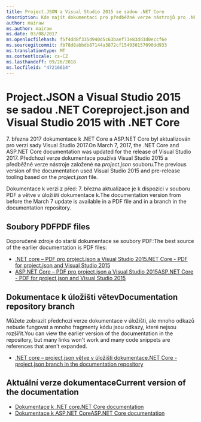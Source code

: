 ```yaml
---
title: Project.JSON a Visual Studio 2015 se sadou .NET Core
description: Kde najít dokumentaci pro předběžné verze nástrojů pro .NET Core a ASP.NET Core (project.json a Visual Studio 2015).
author: mairaw
ms.author: mairaw
ms.date: 03/08/2017
ms.openlocfilehash: f5f4dd8f335d940d5c63baef73e83dd3d0eccf6e
ms.sourcegitcommit: fb78d8abbdb87144a3872cf154930157090dd933
ms.translationtype: MT
ms.contentlocale: cs-CZ
ms.lasthandoff: 09/26/2018
ms.locfileid: "47216614"
---
```

# <a name="projectjson-and-visual-studio-2015-with-net-core"></a><span data-ttu-id="f294d-103">Project.JSON a Visual Studio 2015 se sadou .NET Core</span><span class="sxs-lookup"><span data-stu-id="f294d-103">project.json and Visual Studio 2015 with .NET Core</span></span>

<span data-ttu-id="f294d-104">7. března 2017 dokumentace k .NET Core a ASP.NET Core byl aktualizován pro verzi sady Visual Studio 2017.</span><span class="sxs-lookup"><span data-stu-id="f294d-104">On March 7, 2017, the .NET Core and ASP.NET Core documentation was updated for the release of Visual Studio 2017.</span></span> <span data-ttu-id="f294d-105">Předchozí verze dokumentace používá Visual Studio 2015 a předběžné verze nástroje založené na *project.json* souboru.</span><span class="sxs-lookup"><span data-stu-id="f294d-105">The previous version of the documentation used Visual Studio 2015 and pre-release tooling based on the *project.json* file.</span></span>

<span data-ttu-id="f294d-106">Dokumentace k verzi z před: 7. března aktualizace je k dispozici v souboru PDF a větve v úložišti dokumentace k.</span><span class="sxs-lookup"><span data-stu-id="f294d-106">The documentation version from before the March 7 update is available in a PDF file and in a branch in the documentation repository.</span></span>

## <a name="pdf-files"></a><span data-ttu-id="f294d-107">Soubory PDF</span><span class="sxs-lookup"><span data-stu-id="f294d-107">PDF files</span></span>

<span data-ttu-id="f294d-108">Doporučené zdroje do starší dokumentace se soubory PDF:</span><span class="sxs-lookup"><span data-stu-id="f294d-108">The best source of the earlier documentation is PDF files:</span></span>

* [<span data-ttu-id="f294d-109">.NET core – PDF pro project.json a Visual Studio 2015</span><span class="sxs-lookup"><span data-stu-id="f294d-109">.NET Core - PDF for project.json and Visual Studio 2015</span></span>](https://github.com/dotnet/docs/blob/project.json/net-core-project-json.pdf)
* [<span data-ttu-id="f294d-110">ASP.NET Core – PDF pro project.json a Visual Studio 2015</span><span class="sxs-lookup"><span data-stu-id="f294d-110">ASP.NET Core - PDF for project.json and Visual Studio 2015</span></span>](https://github.com/aspnet/Docs/blob/master/aspnetcore/common/_static/aspnet-core-project-json.pdf)

## <a name="documentation-repository-branch"></a><span data-ttu-id="f294d-111">Dokumentace k úložišti větev</span><span class="sxs-lookup"><span data-stu-id="f294d-111">Documentation repository branch</span></span>

<span data-ttu-id="f294d-112">Můžete zobrazit předchozí verze dokumentace v úložišti, ale mnoho odkazů nebude fungovat a mnoho fragmenty kódu jsou odkazy, které nejsou rozšířit.</span><span class="sxs-lookup"><span data-stu-id="f294d-112">You can view the earlier version of the documentation in the repository, but many links won't work and many code snippets are references that aren't expanded.</span></span>

* [<span data-ttu-id="f294d-113">.NET core – project.json větve v úložišti dokumentace</span><span class="sxs-lookup"><span data-stu-id="f294d-113">.NET Core - project.json branch in the documentation repository</span></span>](https://github.com/dotnet/docs/tree/project.json/docs)

## <a name="current-version-of-the-documentation"></a><span data-ttu-id="f294d-114">Aktuální verze dokumentace</span><span class="sxs-lookup"><span data-stu-id="f294d-114">Current version of the documentation</span></span>

* [<span data-ttu-id="f294d-115">Dokumentace k .NET core</span><span class="sxs-lookup"><span data-stu-id="f294d-115">.NET Core documentation</span></span>](./core/index.md)
* [<span data-ttu-id="f294d-116">Dokumentace k ASP.NET Core</span><span class="sxs-lookup"><span data-stu-id="f294d-116">ASP.NET Core documentation</span></span>](/aspnet/core/)

